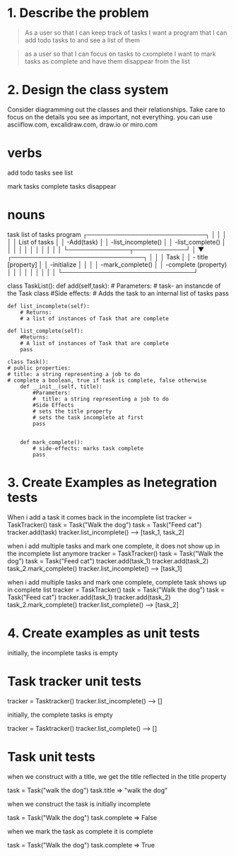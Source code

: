 # 1. Describe the problem


> As a user
so that I can keep track of tasks
I want a program that I can add todo tasks to and see a list of them

>as a user
so that I can focus on tasks to cxomplete
I want to mark tasks as complete and have them disappear from the list 

# 2. Design the class system

Consider diagramming out the classes and their relationships. Take care to focus on the details you see as important, not everything. you can use asciiflow.com, excalidraw.com, draw.io or miro.com 

# verbs

add todo tasks
see list

mark tasks complete
tasks disappear

# nouns
task
list of tasks
program
    ┌───────────────────────────┐
    │                           │
    │                           │
    │        List of tasks      │
    │ -Add(task)                │
    │ -list_incomplete()        │
    │ -list_complete()          │
    │                           │
    │                           │
    │                           │
    │                           │
    │                           │
    └──────────────┬────────────┘
                   │
                   ▼
    ┌──────────────────────────────┐
    │                              │
    │   Task                       │
    │   - title [property]                           │
    │   -initialize               │
    │                              │
    │  -mark_complete()            │
    │  -complete (property)        │
    │                              │
    │                              │
    │                              │
    │                              │
    └──────────────────────────────┘

class TaskList():
    def add(self,task):
        # Parameters:
        # task- an instancde of the Task class
        #Side effects:
        # Adds the task to an internal list of tasks
        pass

    def list_incomplete(self):
        # Returns:
        # a list of instances of Task that are complete 

    def list_complete(self):
        #Returns:
        # A list of instances of Task that are complete
        pass

    class Task():
    # public properties:
    # title: a string representing a job to do
    # complete a boolean, true if task is complete, false otherwise 
        def __init__(self, title):
            #Parameters:
            #  title: a string representing a job to do
            #Side Effects
            # sets the title property
            # sets the task incomplete at first 
            pass
        
        
        def mark_complete():
            # side-effects: marks task complete
            pass

        
# 3. Create Examples as Inetegration tests


When i add a task
it comes back in the incomplete list 
tracker = TaskTracker()
task = Task("Walk the dog")
task = Task("Feed cat")
tracker.add(task)
tracker.list_incomplete() --> [task_1, task_2]


when i add multiple tasks and mark one complete, 
it does not show up in the incomplete list anymore
tracker = TaskTracker()
task = Task("Walk the dog")
task = Task("Feed cat")
tracker.add(task_1)
tracker.add(task_2)
task_2.mark_complete()
tracker.list_incomplete() --> [task_1]

when i add multiple tasks and mark one complete, 
complete task shows up in complete list
tracker = TaskTracker()
task = Task("Walk the dog")
task = Task("Feed cat")
tracker.add(task_1)
tracker.add(task_2)
task_2.mark_complete()
tracker.list_complete() --> [task_2]


# 4. Create examples as unit tests

initially, the incomplete tasks is empty
# Task tracker unit tests
tracker = Tasktracker()
tracker.list_incomplete() --> []


initially, the complete tasks is empty

tracker = Tasktracker()
tracker.list_complete() --> []    


# Task unit tests

when we construct with a title,
we get the title reflected in the title property

task = Task("walk the dog")
task.title => "walk the dog"

when we construct
the task is initially incomplete

task = Task("Walk the dog")
task.complete => False

when we mark the task as complete
it is complete

task = Task("Walk the dog")
task.complete => True


        


